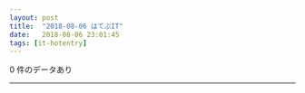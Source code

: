 ```yaml
---
layout: post
title:  "2018-08-06 はてぶIT"
date:   2018-08-06 23:01:45
tags: [it-hotentry]
---
```

0 件のデータあり

<hr>
